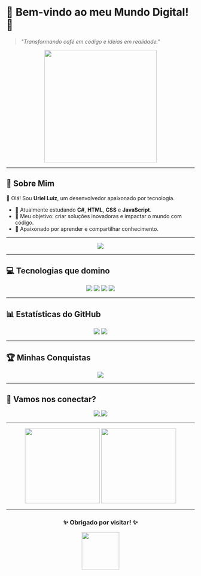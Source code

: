 # 🌟 **Bem-vindo ao meu Mundo Digital!** 🌟
> *"Transformando café em código e ideias em realidade."*

<div align="center">
  <img src="https://media.giphy.com/media/5WJ6SOKeNKrSzblU4R/giphy.gif" width="300">
</div>

---

## 🎨 **Sobre Mim**

👋 Olá! Sou **Uriel Luiz**, um desenvolvedor apaixonado por tecnologia.

- 🌱 Atualmente estudando **C#**, **HTML**, **CSS** e **JavaScript**.
- 🎯 Meu objetivo: criar soluções inovadoras e impactar o mundo com código.
- 🚀 Apaixonado por aprender e compartilhar conhecimento.

---

<div align="center">
  <img src="https://readme-typing-svg.herokuapp.com?font=Fira+Code&weight=500&size=30&duration=4000&pause=500&color=FF6347&background=FFFFFF00&center=true&vCenter=true&width=500&height=50&lines=Bem-vindo+ao+meu+perfil!;Vamos+criar+algo+incrível!+%F0%9F%92%BB" />
</div>

---

## 💻 **Tecnologias que domino**
<div align="center">
  <img src="https://img.shields.io/badge/-C%23-239120?logo=csharp&logoColor=white&style=for-the-badge" />
  <img src="https://img.shields.io/badge/-JavaScript-F7DF1E?logo=javascript&logoColor=black&style=for-the-badge" />
  <img src="https://img.shields.io/badge/-HTML5-E34F26?logo=html5&logoColor=white&style=for-the-badge" />
  <img src="https://img.shields.io/badge/-CSS3-1572B6?logo=css3&logoColor=white&style=for-the-badge" />
</div>

---

## 📊 **Estatísticas do GitHub**
<div align="center">
  <img src="https://github-readme-stats.vercel.app/api?username=seu-usuario&show_icons=true&theme=radical&count_private=true&include_all_commits=true" />
  <img src="https://github-readme-stats.vercel.app/api/top-langs/?username=seu-usuario&layout=compact&theme=radical" />
</div>

---

## 🏆 **Minhas Conquistas**
<div align="center">
  <img src="https://github-profile-trophy.vercel.app/?username=seu-usuario&theme=radical&column=4" />
</div>

---

## 💌 **Vamos nos conectar?**
<div align="center">
  <a href="https://linkedin.com/in/seu-usuario">
    <img src="https://img.shields.io/badge/-LinkedIn-blue?logo=linkedin&logoColor=white&style=for-the-badge" />
  </a>
  <a href="mailto:uriel300andrade@gmail.com">
    <img src="https://img.shields.io/badge/-Email-D14836?logo=gmail&logoColor=white&style=for-the-badge" />
  </a>
</div>

---

<div align="center">
  <img src="https://media.giphy.com/media/XbJVs9r8gfFqfYZ8Bl/giphy.gif" width="200">
  <img src="https://media.giphy.com/media/RbDKaczqWovIugyJmW/giphy.gif" width="200">
</div>

---

<div align="center">
  <h3>✨ Obrigado por visitar! ✨</h3>
  <img src="https://media.giphy.com/media/xTiIzJSKB4l7xTouE8/giphy.gif" width="100">
</div>

